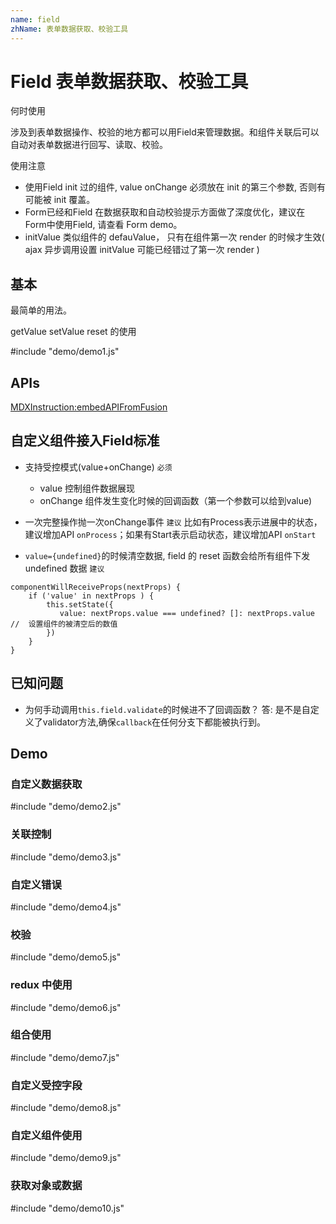 ```yaml
---
name: field
zhName: 表单数据获取、校验工具
---
```


# Field 表单数据获取、校验工具

何时使用

涉及到表单数据操作、校验的地方都可以用Field来管理数据。和组件关联后可以自动对表单数据进行回写、读取、校验。

使用注意

* 使用Field init 过的组件, value onChange 必须放在 init 的第三个参数, 否则有可能被 init 覆盖。
* Form已经和Field 在数据获取和自动校验提示方面做了深度优化，建议在Form中使用Field, 请查看 Form demo。
* initValue 类似组件的 defauValue， 只有在组件第一次 render 的时候才生效( ajax 异步调用设置 initValue 可能已经错过了第一次 render )

## 基本

最简单的用法。

getValue setValue reset 的使用

#include "demo/demo1.js"

## APIs

[MDXInstruction:embedAPIFromFusion](https://github.com/alibaba-fusion/next/blob/master/docs/field/index.md)

## 自定义组件接入Field标准

- 支持受控模式(value+onChange) `必须`
    - value 控制组件数据展现
    - onChange 组件发生变化时候的回调函数（第一个参数可以给到value)

- 一次完整操作抛一次onChange事件 `建议`
    比如有Process表示进展中的状态，建议增加API `onProcess`；如果有Start表示启动状态，建议增加API `onStart`

- `value={undefined}`的时候清空数据, field 的 reset 函数会给所有组件下发 undefined 数据 `建议`

```
componentWillReceiveProps(nextProps) {
    if ('value' in nextProps ) {
        this.setState({
           value: nextProps.value === undefined? []: nextProps.value   //  设置组件的被清空后的数值
        })
    }
}
```

## 已知问题

- 为何手动调用`this.field.validate`的时候进不了回调函数？ 答: 是不是自定义了validator方法,确保`callback`在任何分支下都能被执行到。

## Demo

### 自定义数据获取

#include "demo/demo2.js"

### 关联控制

#include "demo/demo3.js"

### 自定义错误

#include "demo/demo4.js"

### 校验

#include "demo/demo5.js"

### redux 中使用

#include "demo/demo6.js"

### 组合使用

#include "demo/demo7.js"

### 自定义受控字段

#include "demo/demo8.js"

### 自定义组件使用

#include "demo/demo9.js"

### 获取对象或数据

#include "demo/demo10.js"
